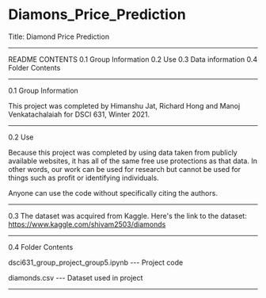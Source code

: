 # Diamons_Price_Prediction

Title: Diamond Price Prediction

----------------------------------------------------------------------

README CONTENTS
0.1 Group Information
0.2 Use
0.3 Data information
0.4 Folder Contents


----------------------------------------------------------------------
0.1 Group Information

This project was completed by Himanshu Jat, Richard Hong and 
Manoj Venkatachalaiah for DSCI 631, Winter 2021. 


----------------------------------------------------------------------
0.2 Use

Because this project was completed by using data taken from publicly available websites,
it has all of the same free use protections as that data. In other 
words, our work can be used for research but cannot be used for 
things such as profit or identifying individuals.

Anyone can use the code without specifically citing the authors. 


----------------------------------------------------------------------
0.3 
The dataset was acquired from Kaggle. 
Here's the link to the dataset: https://www.kaggle.com/shivam2503/diamonds

----------------------------------------------------------------------
0.4 Folder Contents

dsci631_group_project_group5.ipynb	---   Project code

diamonds.csv		---		   Dataset used in project

----------------------------------------------------------------------




